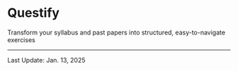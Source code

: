 # Questify

Transform your syllabus and past papers into structured, easy-to-navigate exercises

---

Last Update: Jan. 13, 2025
